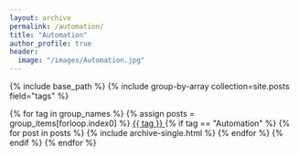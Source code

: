 ```yaml
---
layout: archive
permalink: /automation/
title: "Automation"
author_profile: true
header:
  image: "/images/Automation.jpg"
---
```


{% include base_path %}
{% include group-by-array collection=site.posts field="tags" %}

{% for tag in group_names %}
  {% assign posts = group_items[forloop.index0] %}
  <a href="#{{ tag | slugify }}"> {{ tag }} </a>
  {% if tag == "Automation" %}
    {% for post in posts %}
      {% include archive-single.html %}
    {% endfor %}
  {% endif %}
{% endfor %}

